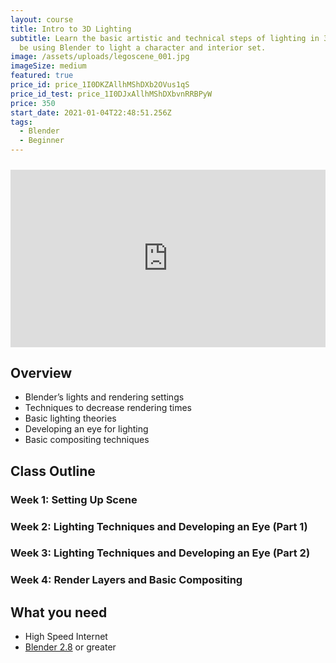 ```yaml
---
layout: course
title: Intro to 3D Lighting
subtitle: Learn the basic artistic and technical steps of lighting in 3D! We’ll
  be using Blender to light a character and interior set.
image: /assets/uploads/legoscene_001.jpg
imageSize: medium
featured: true
price_id: price_1I0DKZAllhMShDXb2OVus1qS
price_id_test: price_1I0DJxAllhMShDXbvnRRBPyW
price: 350
start_date: 2021-01-04T22:48:51.256Z
tags:
  - Blender
  - Beginner
---
```

<div style="padding:56.25% 0 0 0;position:relative;margin-top: 24px;">
    <iframe src="https://player.vimeo.com/video/492955040?title=0&byline=0&portrait=0&loop=1" style="position:absolute;top:0;left:0;width:100%;height:100%;" frameborder="0" allow="autoplay; fullscreen" allowfullscreen></iframe>
</div>

<script src="https://player.vimeo.com/api/player.js"></script>

## Overview
* Blender’s lights and rendering settings
* Techniques to decrease rendering times
* Basic lighting theories
* Developing an eye for lighting
* Basic compositing techniques

## Class Outline

### Week 1: Setting Up Scene

### Week 2: Lighting Techniques and Developing an Eye (Part 1)

### Week 3: Lighting Techniques and Developing an Eye (Part 2)

### Week 4: Render Layers and Basic Compositing


## What you need
* High Speed Internet
* [Blender 2.8](https://www.blender.org/) or greater

